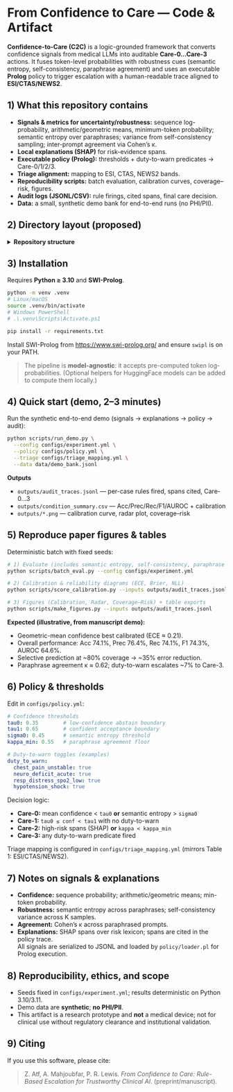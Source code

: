 # From Confidence to Care — Code & Artifact

**Confidence-to-Care (C2C)** is a logic-grounded framework that converts confidence signals from medical LLMs into auditable **Care-0…Care-3** actions. It fuses token-level probabilities with robustness cues (semantic entropy, self-consistency, paraphrase agreement) and uses an executable **Prolog** policy to trigger escalation with a human-readable trace aligned to **ESI/CTAS/NEWS2**.

## 1) What this repository contains
- **Signals & metrics for uncertainty/robustness:** sequence log-probability, arithmetic/geometric means, minimum-token probability; semantic entropy over paraphrases; variance from self-consistency sampling; inter-prompt agreement via Cohen’s κ.  
- **Local explanations (SHAP)** for risk-evidence spans.  
- **Executable policy (Prolog):** thresholds + duty-to-warn predicates → Care-0/1/2/3.  
- **Triage alignment:** mapping to ESI, CTAS, NEWS2 bands.  
- **Reproducibility scripts:** batch evaluation, calibration curves, coverage–risk, figures.  
- **Audit logs (JSONL/CSV):** rule firings, cited spans, final care decision.  
- **Data:** a small, synthetic demo bank for end-to-end runs (no PHI/PII).

## 2) Directory layout (proposed)

<details>
  <summary><b>Repository structure</b></summary>

  <pre><code>.
├─ configs/
│   ├─ experiment.yml                # seeds, sampling K, paths, figure toggles
│   ├─ policy.yml                    # tau0, tau1, sigma0, kappa_min, toggles
│   ├─ triage_mapping.yml            # Care-0..3 → ESI/CTAS/NEWS2 bands
├─ data/
│   ├─ demo_bank.jsonl               # synthetic QA/triage items (+ paraphrases)
│   └─ red_flags.jsonl               # synthetic duty-to-warn cases
├─ signals/
│   ├─ extract_signals.py            # aggregates token-level probs → metrics
│   └─ explain_spans.py              # SHAP span extraction
├─ policy/
│   ├─ rules.pl                      # Prolog policy (thresholds, duty-to-warn)
│   └─ loader.pl                     # JSONL → Prolog facts
├─ scripts/
│   ├─ run_demo.py                   # one-click end-to-end demo
│   ├─ batch_eval.py                 # four care levels; writes metrics/plots
│   ├─ score_calibration.py          # ECE, Brier, NLL; reliability diagrams
│   ├─ make_figures.py               # calibration, radar, tables
│   └─ export_audit.py               # JSONL traces → readable CSV
├─ outputs/                          # created on first run
│   ├─ audit_traces.jsonl
│   ├─ condition_summary.csv
│   ├─ calib_curve.png
│   ├─ radar_perf.png
│   └─ coverage_risk.png
├─ requirements.txt
└─ README.md
  </code></pre>
</details>

## 3) Installation

Requires **Python ≥ 3.10** and **SWI-Prolog**.

```bash
python -m venv .venv
# Linux/macOS
source .venv/bin/activate
# Windows PowerShell
# .\.venv\Scripts\Activate.ps1

pip install -r requirements.txt
```

Install SWI-Prolog from <https://www.swi-prolog.org/> and ensure `swipl` is on your PATH.

> The pipeline is **model-agnostic**: it accepts pre-computed token log-probabilities. (Optional helpers for HuggingFace models can be added to compute them locally.)

## 4) Quick start (demo, 2–3 minutes)

Run the synthetic end-to-end demo (signals → explanations → policy → audit):

```bash
python scripts/run_demo.py \
  --config configs/experiment.yml \
  --policy configs/policy.yml \
  --triage configs/triage_mapping.yml \
  --data data/demo_bank.jsonl
```

**Outputs**
- `outputs/audit_traces.jsonl` — per-case rules fired, spans cited, Care-0…3  
- `outputs/condition_summary.csv` — Acc/Prec/Rec/F1/AUROC + calibration  
- `outputs/*.png` — calibration curve, radar plot, coverage–risk  

## 5) Reproduce paper figures & tables

Deterministic batch with fixed seeds:

```bash
# 1) Evaluate (includes semantic entropy, self-consistency, paraphrase κ)
python scripts/batch_eval.py --config configs/experiment.yml

# 2) Calibration & reliability diagrams (ECE, Brier, NLL)
python scripts/score_calibration.py --inputs outputs/audit_traces.jsonl

# 3) Figures (Calibration, Radar, Coverage–Risk) + table exports
python scripts/make_figures.py --inputs outputs/audit_traces.jsonl
```

**Expected (illustrative, from manuscript demo):**
- Geometric-mean confidence best calibrated (ECE ≈ 0.21).  
- Overall performance: Acc 74.1%, Prec 76.4%, Rec 74.1%, F1 74.3%, AUROC 64.6%.  
- Selective prediction at ~80% coverage → ~35% error reduction.  
- Paraphrase agreement κ ≈ 0.62; duty-to-warn escalates ~7% to Care-3.

## 6) Policy & thresholds

Edit in `configs/policy.yml`:

```yaml
# Confidence thresholds
tau0: 0.35        # low-confidence abstain boundary
tau1: 0.65        # confident acceptance boundary
sigma0: 0.45      # semantic entropy threshold
kappa_min: 0.55   # paraphrase agreement floor

# Duty-to-warn toggles (examples)
duty_to_warn:
  chest_pain_unstable: true
  neuro_deficit_acute: true
  resp_distress_spo2_low: true
  hypotension_shock: true
```

Decision logic:
- **Care-0:** mean confidence < `tau0` **or** semantic entropy > `sigma0`  
- **Care-1:** `tau0 ≤ conf < tau1` with no duty-to-warn  
- **Care-2:** high-risk spans (SHAP) **or** `kappa < kappa_min`  
- **Care-3:** any duty-to-warn predicate fired  

Triage mapping is configured in `configs/triage_mapping.yml` (mirrors Table 1: ESI/CTAS/NEWS2).

## 7) Notes on signals & explanations
- **Confidence:** sequence probability; arithmetic/geometric means; min-token probability.  
- **Robustness:** semantic entropy across paraphrases; self-consistency variance across K samples.  
- **Agreement:** Cohen’s κ across paraphrased prompts.  
- **Explanations:** SHAP spans over risk lexicon; spans are cited in the policy trace.  
All signals are serialized to JSONL and loaded by `policy/loader.pl` for Prolog execution.

## 8) Reproducibility, ethics, and scope
- Seeds fixed in `configs/experiment.yml`; results deterministic on Python 3.10/3.11.  
- Demo data are **synthetic**; **no PHI/PII**.  
- This artifact is a research prototype and **not** a medical device; not for clinical use without regulatory clearance and institutional validation.

## 9) Citing
If you use this software, please cite:

> Z. Atf, A. Mahjoubfar, P. R. Lewis. *From Confidence to Care: Rule-Based Escalation for Trustworthy Clinical AI*. (preprint/manuscript).
